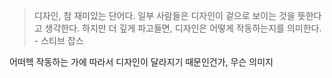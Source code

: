 > 디자인, 참 재미있는 단어다. 일부 사람들은 디자인이 겉으로 보이는 것을 뜻한다고 생각한다. 하지만 더 깊게 파고들면, 디자인은 어떻게 작동하는지를 의미한다. - 스티브 잡스

어떠헥 작동하는 가에 따라서 디자인이 달라지기 때문인건가, 무슨 의미지
